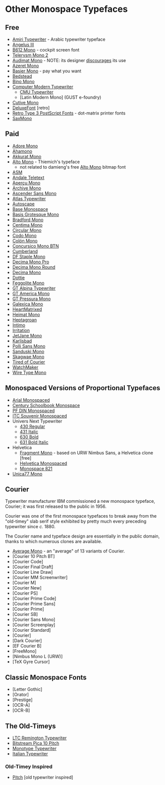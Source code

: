 # Other Monospace Typefaces

## Free

-   [Amiri Typewriter](https://github.com/aliftype/amiri-typewriter) - Arabic typewriter typeface
-   [Angelus III](https://www.myfonts.com/collections/angelus-iii-font-scriptorium)
-   [B612 Mono](https://b612-font.com/) - cockpit screen font
-   [Telerysm Mono 2](https://www.smeltery.net/en/fonts/telerysm-mono-2)
-   [Audimat Mono](https://www.fontsquirrel.com/fonts/audimat-mono) - NOTE: its designer [discourages](https://www.smeltery.net/en/fonts/dead) its use
-   [Azeret Mono](https://displaay.net/typeface/azeret/azeret-mono/)
-   [Basier Mono](https://www.atipofoundry.com/fonts/basier-mono) - pay what you want
-   [Bedstead](https://bjh21.me.uk/bedstead/)
-   [Bino Mono](https://www.fontyukle.net/font/Bino-Mono)
-   [Computer Modern Typewriter](https://en.wikipedia.org/wiki/Computer_Modern)
    -   [CMU Typewriter](https://fontlibrary.org/en/font/cmu-typewriter)
    -   [Latin Modern Mono] (GUST e-foundry)
-   [Cutive Mono](https://fonts.google.com/specimen/Cutive+Mono)
-   [DeluxeFont](https://zone38.net/font/#deluxefont) [retro]
-   [Retro Type 3 PostScript Fonts](https://unifoundry.com/retro/index.html) - dot-matrix printer fonts
-   [SaxMono](https://www.dafont.com/saxmono.font)

## Paid

-   [Adore Mono](https://garagefonts.com/font/adore-mono)
-   [Ahamono](https://hanken.co/products/ahamono)
-   [Akkurat Mono](https://lineto.com/typefaces/akkurat-mono)
-   [Alto Mono](https://www.typeby.com/fonts/alto-mono) - Thiemich's typeface
    -   not related to damieng's free [Alto Mono](https://damieng.com/blog/2008/08/25/the-xerox-alto-mono-spaced-font-rises-again/) bitmap font
-   [ASM](https://extratype.com/fonts/asm)
-   [Andale Teletext](https://www.myfonts.com/collections/andale-teletext-font-monotype-imaging)
-   [Aperçu Mono](https://www.colophon-foundry.org/typefaces/apercu-mono)
-   [Archive Mono](https://www.colophon-foundry.org/typefaces/archive-mono)
-   [Ascender Sans Mono](https://www.myfonts.com/collections/ascender-sans-mono-font-ascender-corp)
-   [Atlas Typewriter](https://commercialtype.com/catalog/atlas_typewriter)
-   [Autoscape](https://lineto.com/typefaces/autoscape)
-   [Base Monospace](https://www.emigre.com/Fonts/Base-Monospace)
-   [Basis Grotesque Mono](https://www.colophon-foundry.org/typefaces/basis-grotesque-mono)
-   [Bradford Mono](https://lineto.com/typefaces/bradford-mono)
-   [Centima Mono](http://www.tipografiaramis.com/centima-mono.html)
-   [Circular Mono](https://lineto.com/typefaces/circular-mono)
-   [Codo Mono](https://wearecolt.com/product/codo-mono/)
-   [Colón Mono](http://www.tipografiaramis.com/coloacuten-mono.html)
-   [Concursico Mono BTN](https://www.youworkforthem.com/font/19425/concursico-mono-btn)
-   [Cumberland](https://www.myfonts.com/collections/cumberland-font-monotype-imaging)
-   [DF Staple Mono](https://www.myfonts.com/collections/df-staple-mono-font-dutchfonts)
-   [Decima Mono Pro](http://www.tipografiaramis.com/decima-mono-pro.html)
-   [Decima Mono Round](http://www.tipografiaramis.com/decima-mono-round.html)
-   [Decima Mono](http://www.tipografiaramis.com/decima-mono.html)
-   [Dottie](http://ingrimayne.com/fonts2/typewriter.htm)
-   [Feggolite Mono](http://ingrimayne.com/fonts2/typewriter.htm)
-   [GT Alpina Typewriter](https://www.grillitype.com/typeface/gt-alpina)
-   [GT America Mono](https://www.grillitype.com/typeface/gt-america)
-   [GT Pressura Mono](https://www.grillitype.com/typeface/gt-pressura)
-   [Galexica Mono](http://ingrimayne.com/fonts2/typewriter.htm)
-   [HeartMatrixed](http://ingrimayne.com/fonts2/typewriter.htm)
-   [Heimat Mono](https://www.myfonts.com/collections/heimat-mono-font-atlasfontfoundry)
-   [Heptagroan](http://ingrimayne.com/fonts2/typewriter.htm)
-   [Intimo](https://www.myfonts.com/collections/intimo-font-alias-collection)
-   [Irritation](http://ingrimayne.com/fonts2/typewriter.htm)
-   [JetJane Mono](http://ingrimayne.com/fonts2/typewriter.htm)
-   [Karlisbad](http://ingrimayne.com/fonts2/typewriter.htm)
-   [Polli Sans Mono](https://www.myfonts.com/collections/polli-sans-font-will-albin-clark)
-   [Sanduski Mono](http://ingrimayne.com/fonts2/typewriter.htm)
-   [Skagwae Mono](http://ingrimayne.com/fonts2/typewriter.htm)
-   [Tired of Courier](http://ingrimayne.com/fonts2/typewriter.htm)
-   [WatchMaker](http://ingrimayne.com/fonts2/typewriter.htm)
-   [Wire Type Mono](https://www.myfonts.com/collections/wire-type-mono-font-thomas-kading)

## Monospaced Versions of Proportional Typefaces

-   [Arial Monospaced](https://www.myfonts.com/collections/arial-font-monotype-imaging)
-   [Century Schoolbook Monospace](https://www.myfonts.com/products/century-schoolbook-monospaced-10058-century-schoolbook-435037)
-   [PF DIN Monospaced](https://parachutefonts.com/typeface/DIN-Monospace)
-   [ITC Souvenir Monospaced](https://www.myfonts.com/collections/souvenir-monospaced-font-itc)
-   Univers Next Typewriter
    -   [430 Regular](https://www.myfonts.com/products/typewriter-pro-430-regular-3-univers-next-356583)
    -   [431 Italic](https://www.myfonts.com/products/pro-431-typewriter-italic-univers-next-356590)
    -   [630 Bold](https://www.myfonts.com/products/pro-630-typewriter-bold-univers-next-356596)
    -   [631 Bold Italic](https://www.myfonts.com/products/pro-631-typewriter-bold-italic-univers-next-356600)
-   Helvetica
    -   [Fragment Mono](https://github.com/weiweihuanghuang/fragment-mono) - based on URW Nimbus Sans, a Helvetica clone [free]
    -   [Helvetica Monospaced](https://www.myfonts.com/collections/helvetica-monospaced-font-linotype)
    -   [Monospace 821](https://www.myfonts.com/collections/monospace-821-font-bitstream)
-   [Unica77 Mono](https://lineto.com/typefaces/unica77-mono)

## Courier

Typewriter manufacturer IBM commissioned a new monospace typeface,
Courier; it was first released to the public in 1956.

Courier was one of the first monospace typefaces to break away from
the "old-timey" slab serif style exhibited by pretty much every
preceding typewriter since _c._ 1880.

The Courier name and typeface design are essentially in the public
domain, thanks to which numerous clones are available.

-   [Average Mono](https://fontlibrary.org/en/font/average-mono) - an "average" of 13 variants of Courier.
-   [Courier 10 Pitch BT]
-   [Courier Code]
-   [Courier Final Draft]
-   [Courier Line Draw]
-   [Courier MM Screenwriter]
-   [Courier M]
-   [Courier New]
-   [Courier PS]
-   [Courier Prime Code]
-   [Courier Prime Sans]
-   [Courier Prime]
-   [Courier SB]
-   [Courier Sans Mono]
-   [Courier Screenplay]
-   [Courier Standard]
-   [Courier]
-   [Dark Courier]
-   [EF Courier B]
-   [FreeMono]
-   [Nimbus Mono L (URW)]
-   [TeX Gyre Cursor]

## Classic Monospace Fonts

-   [Letter Gothic]
-   [Orator]
-   [Prestige]
-   [OCR-A]
-   [OCR-B]

## The Old-Timeys

-   [LTC Remington Typewriter](https://www.myfonts.com/collections/ltc-remington-typewriter-font-lanston-type-company)
-   [Bitstream Pica 10 Pitch](https://www.myfonts.com/collections/pica-10-pitch-font-bitstream)
-   [Monotype Typewriter](https://www.myfonts.com/products/typewriter-complete-family-pack-package-432181)
-   [Italian Typewriter](https://www.studiodilena.com/en/italian_typewriter.html)

### Old-Timey Inspired

-   [Pitch](https://klim.co.nz/retail-fonts/pitch/) [old typewriter inspired]

<!-- ** For Emacs ** -->
<!-- Local Variables: -->
<!-- fill-column: 132 -->
<!-- End: -->
